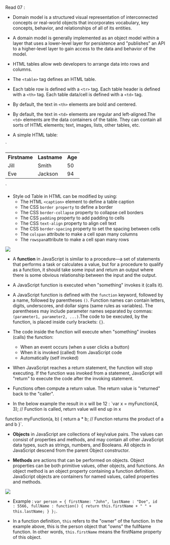 Read 07 : 

+ Domain model is a structured visual representation of interconnected concepts or real-world objects that incorporates vocabulary, key concepts, behavior, and relationships of all of its entities.

+ A domain model is generally implemented as an object model within a layer that uses a lower-level layer for persistence and "publishes" an API to a higher-level layer to gain access to the data and behavior of the model. 

+ HTML tables allow web developers to arrange data into rows and columns.

+ The `<table>` tag defines an HTML table.

+ Each table row is defined with a `<tr>` tag. Each table header is defined with a `<th>` tag. Each table data/cell is defined with a `<td>` tag.

+ By default, the text in `<th>` elements are bold and centered.

+ By default, the text in `<td>` elements are regular and left-aligned.The `<td>` elements are the data containers of the table. They can contain all sorts of HTML elements; text, images, lists, other tables, etc.

+ A simple HTML table:

 `<table style="width:100%">
  <tr>
    <th>Firstname</th>
    <th>Lastname</th>
    <th>Age</th>
  </tr>
  <tr>
    <td>Jill</td>
    <td>Smith</td>
    <td>50</td>
  </tr>
  <tr>
    <td>Eve</td>
    <td>Jackson</td>
    <td>94</td>
  </tr>
 </table>`

+ Style od Table in HTML can be modified by using:
  - The HTML `<caption>` element to define a table caption
  - The CSS `border property` to define a border
  - The CSS `border-collapse` property to collapse cell borders
  - The CSS `padding` property to add padding to cells
  - The CSS `text-align` property to align cell text
  - The CSS `border-spacing` property to set the spacing between cells
  - The `colspan` attribute to make a cell span many columns
  - The `rowspan`attribute to make a cell span many rows

![](https://i.stack.imgur.com/VCxSJ.png)

+ A **function** in JavaScript is similar to a procedure—a set of statements that performs a task or calculates a value, but for a procedure to qualify as a function, it should take some input and return an output where there is some obvious relationship between the input and the output.

+ A JavaScript function is executed when "something" invokes it (calls it). 

+ A JavaScript function is defined with the `function` keyword, followed by a name, followed by parentheses `()`. Function names can contain letters, digits, underscores, and dollar signs (same rules as variables). The parentheses may include parameter names separated by commas: `(parameter1, parameter2, ...)`.The code to be executed, by the function, is placed inside curly brackets: `{}`.

+ The code inside the function will execute when "something" invokes (calls) the function:
  + When an event occurs (when a user clicks a button)
  + When it is invoked (called) from JavaScript code
  + Automatically (self invoked)

+ When JavaScript reaches a return statement, the function will stop executing. If the function was invoked from a statement, JavaScript will "return" to execute the code after the invoking statement.

+ Functions often compute a return value. The return value is "returned" back to the "caller".

+ In the below example the result in x will be 12 :
 `var x = myFunction(4, 3);   // Function is called, return value will end up in x

function myFunction(a, b) {
  return a * b;             // Function returns the product of a and b
}`.

+ **Objects** in JavaScript are collections of key/value pairs. The values can consist of properties and methods, and may contain all other JavaScript data types, such as strings, numbers, and Booleans. All objects in JavaScript descend from the parent Object constructor.

+ **Methods** are actions that can be performed on objects. Object properties can be both primitive values, other objects, and functions. An object method is an object property containing a function definition. JavaScript objects are containers for named values, called properties and methods.

![](https://raw.githubusercontent.com/ATL-WDI-Curriculum/js-objects-and-json/master/images/object-property-method.jpg)

+ Example :
`var person = {
  firstName: "John",
  lastName : "Doe",
  id       : 5566,
  fullName : function() {
    return this.firstName + " " + this.lastName;
  }
};`.

+ In a function definition, `this` refers to the "owner" of the function. In the example above, this is the person object that "owns" the fullName function. In other words, `this.firstName` means the firstName property of this object.



